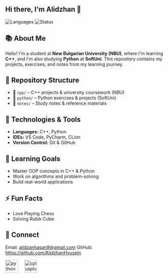 ## Hi there, I'm Alidzhan :wave:

![Languages](https://img.shields.io/badge/C++-Python-blue)
![Status](https://img.shields.io/badge/learning-in_progress-green)

## :books: About Me

Hello! I'm a student at **New Bulgarian University (NBU)**, where I'm learning **C++**, and I'm also studying **Python** at **SoftUni**. This repository contains my projects, exercises, and notes from my learning journey.

## :pushpin: Repository Structure

- :open_file_folder: `cpp/` – C++ projects & university coursework (NBU)  
- :open_file_folder: `python/` – Python exercises & projects (SoftUni)  
- :open_file_folder: `notes/` – Study notes & reference materials  

## :rocket: Technologies & Tools

- **Languages:** C++, Python  
- **IDEs:** VS Code, PyCharm, CLion  
- **Version Control:** Git & GitHub  

## :dart: Learning Goals

- Master OOP concepts in C++ & Python  
- Work on algorithms and problem-solving  
- Build real-world applications

## :zap: Fun Facts
- Love Playing Chess
- Solving Rubik Cube

## :handshake: Connect

 Email: alidzanhasan9@gmail.com
 GitHub: https://github.com/AlidzhanHyusein

<div align="left">
  <img src="https://cdn.jsdelivr.net/gh/devicons/devicon/icons/python/python-original.svg" height="40" alt="python logo"  />
  <img width="12" />
  <img src="https://cdn.jsdelivr.net/gh/devicons/devicon/icons/cplusplus/cplusplus-original.svg" height="40" alt="cplusplus logo"  />
</div>

###

